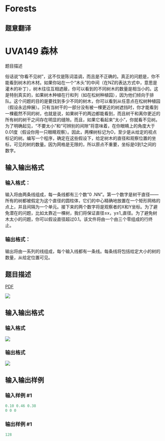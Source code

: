 # Forests

## 题意翻译

# UVA149 森林

题目描述

俗话说“你看不见树”，这不仅是陈词滥调，而且是不正确的。真正的问题是，你不能看到树木的木材。如果你站在一个“木头”的中间（在NZ的表达方式中，意思是灌木的补丁），树木往往互相遮蔽，你可以看到的不同树木的数量是相当小的。这是特别真实的，如果树木种植在行和列（如在松树种植园），因为他们倾向于排队。这个问题的目的是要找到多少不同的树木，你可以看到从任意点在松树种植园（假设永远伸展）。只有当树干的一部分没有被一棵更近的树遮挡时，你才能看到一棵截然不同的树，也就是说，如果树干的两边都能看到，而且树干和离你更近的所有树的树干之间存在明显的缝隙。而且，如果它看起来“太小”，你就看不见树。为了明确起见，“不要太小”和“可辨别的间隙”将意味着，在你眼睛上的角度大于0.01度（假设你用一只眼睛观察）。因此，两棵树标记为O，至少是从给定的视点标记的树。编写一个程序，确定在这些假设下，给定树木的直径和观察位置的坐标，可见的树的数量。因为网格是无限的，所以原点不重要，坐标是0到1之间的数字。

## 输入输出格式

### 输入格式：

输入将由两条线组成，每一条线都有三个数“0 .NN”。第一个数字是树干直径——所有的树都被假定为这个直径的圆柱体，它们的中心精确地放置在一个矩形网格的点上，并且间隔为一个单元。接下来的两个数字将是观察者的X和Y坐标。为了避免潜在的问题，比如太靠近一棵树，我们将保证直径≤x，y≤1_直径。为了避免树木太小的问题，你可以假设直径超过0.1。该文件将由一个由三个零组成的行终止。

### 输出格式：

输出将由一系列的线组成，每个输入线都有一条线。每条线将包括给定大小的树的数量，从给定位置可见。

## 题目描述

[problemUrl]: https://uva.onlinejudge.org/index.php?option=com_onlinejudge&Itemid=8&category=3&page=show_problem&problem=85

[PDF](https://uva.onlinejudge.org/external/1/p149.pdf)

![](https://cdn.luogu.com.cn/upload/vjudge_pic/UVA149/156e40ef3d34f40ec7376535b898aa2a7fcd0a8a.png)

## 输入输出格式

### 输入格式

![](https://cdn.luogu.com.cn/upload/vjudge_pic/UVA149/d40b283dc35f45b03e22df3da7a8316f7c51f2ae.png)

### 输出格式

![](https://cdn.luogu.com.cn/upload/vjudge_pic/UVA149/13c93c5c19a5bb8c331deeaa01ad01fb51ff53f3.png)

## 输入输出样例

### 输入样例 #1

```cpp
0.10 0.46 0.38
0 0 0
```


### 输出样例 #1

```cpp
128
```


